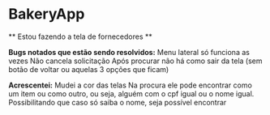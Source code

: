 # BakeryApp

** Estou fazendo a tela de fornecedores **

**Bugs notados que estão sendo resolvidos:**
  Menu lateral só funciona as vezes 
  Não cancela solicitação
  Após procurar não há como sair da tela (sem botão de voltar ou aquelas 3 opções que ficam)
  
**Acrescentei:**
  Mudei a cor das telas
  Na procura ele pode encontrar como um item ou como outro, ou seja, alguém com o cpf igual ou o nome igual. Possibilitando que caso só saiba o nome, seja possível encontrar
  
